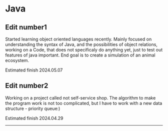 # Java

Edit number1
----------------------------------------------------------------------------------------------------------

Started learning object oriented languages recently. Mainly focused on understanding the syntax of Java, and the possibilities of object relations, working on a Code, that does not specificaly do anything yet, just to test out features of java important. End goal is to create a simulation of an animal ecosystem. 

Estimated finish 2024.05.07


Edit number2
----------------------------------------------------------------------------------------------------------

Working on a project called not self-service shop. 
The algorithm to make the program work is not too complicated, but I have to work with a new data structure - priority queue:)

Estimated finish 2024.04.29

----------------------------------------------------------------------------------------------------------
